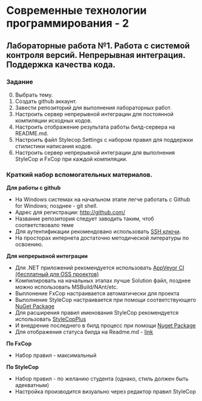 ﻿# Современные технологии программирования - 2
## Лабораторные работа №1. Работа с системой контроля версий. Непрерывная интеграция. Поддержка качества кода.

### Задание

0. Выбрать тему.
1. Создать github аккаунт.
2. Завести репозиторий для выполнения лабораторных работ.
3. Настроить сервер непрерывной интеграции для постоянной компиляции исходных кодов. 
4. Настроить отображение результата работы билд-сервера на README.md.
5. Настроить файл Stylecop.Settings с набором правил для поддержки стилистики написания кодов.
6. Настроить сервер непрерывной интеграции для выполнения StyleCop и FxCop при каждой компиляции.
 
### Краткий набор вспомогательных материалов.

**Для работы с github**

* На Windows системах на начальном этапе легче работать с Github for Windows; позднее - git shell.
* Адрес для регистрации: http://github.com/
* Название репозитория следует заводить таким, чтоб соответствовало теме
* Для аутентификации рекомендовано использовать [SSH ключи][1]. 
* На просторах интернета достаточно методической литературы по освоению.

**Для непрерывной интеграции**

* Для .NET приложений рекомендуется использовать [AppVeyor CI (бесплатный для OSS проектов)][2]
* Компилировать на начальных этапах лучше Solution файл, позднее можно использовать MSBuild/NAnt/etc.
* Выплонение FxCop настраивается автоматически для проекта
* Выполнение StyleCop настраивается при помощи соответствующего [NuGet Package][3]
* Для расширения правил именования StyleCop рекомендуется использовать [StyleCopPlus][4]
* И внедрение последнего в билд процесс при помощи [Nuget Package][5]
* Для отображения статуса билда на Readme.md - [link][6]

**По FxCop**

* Набор правил - максимальный

**По StyleCop**

* Набор правил - по желанию студента (однако, стиль должен быть адекватным)
* Настройка производится визуально через редактор правил StyleCop


[1]: <https://help.github.com/articles/generating-ssh-keys/>
[2]: <http://www.appveyor.com/>
[3]: <http://www.nuget.org/packages/StyleCop.MSBuild/>
[4]: <https://stylecopplus.codeplex.com/>
[5]: <http://www.nuget.org/packages/StyleCopPlus.MSBuild/>
[6]: <http://www.appveyor.com/docs/status-badges>